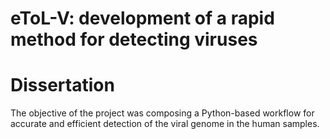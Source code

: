 # eToL-V: development of a rapid method for detecting viruses
# Dissertation

The objective of the project was composing a Python-based workflow for accurate and efficient detection of the viral genome in the human samples.

